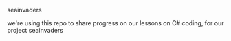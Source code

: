 seainvaders

we're using this repo to share progress on our lessons on C# coding, for our project seainvaders
